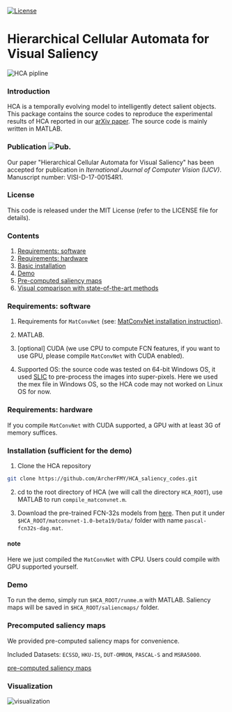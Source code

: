 [![License](https://img.shields.io/badge/License-MIT%20LICENSE-brightgreen.svg)](LICENSE)
# Hierarchical Cellular Automata for Visual Saliency
![HCA pipline](https://github.com/ArcherFMY/HCA_saliency_codes/blob/master/figures-in-paper/pipeline.png "pipline")

### Introduction
HCA is a temporally evolving model to intelligently detect salient objects. This package contains the source codes to reproduce the experimental results of HCA reported in our [arXiv paper](https://arxiv.org/abs/1705.09425). The source code is mainly written in MATLAB.

### Publication ![Pub.](https://img.shields.io/badge/Accepted-yes-brightgreen.svg)
Our paper "Hierarchical Cellular Automata for Visual Saliency" has been accepted for publication in _Iternational Journal of Computer Vision (IJCV)_. Manuscript number: VISI-D-17-00154R1.

### License
This code is released under the MIT License (refer to the LICENSE file for details).

### Contents
1. [Requirements: software](#requirements-software)
2. [Requirements: hardware](#requirments-hardware)
3. [Basic installation](#installation-sufficient-for-the-demo)
4. [Demo](#demo)
5. [Pre-computed saliency maps](#precomputed-saliency-maps)
6. [Visual comparison with state-of-the-art methods](#Visualization)

### Requirements: software
1. Requirements for `MatConvNet` (see: [MatConvNet installation instruction](http://www.vlfeat.org/matconvnet/install/)).

2. MATLAB.

3. [optional] CUDA (we use CPU to compute FCN features, if you want to use GPU, please compile `MatConvNet` with CUDA enabled).

4. Supported OS: the source code was tested on 64-bit Windows OS, it used [SLIC](http://ivrlwww.epfl.ch/supplementary_material/RK_SLICSuperpixels/index.html) to pre-process the images into super-pixels. Here we used the mex file in Windows OS, so the HCA code may not worked on Linux OS for now.
### Requirements: hardware
If you compile `MatConvNet` with CUDA supported, a GPU with at least 3G of memory suffices.
### Installation (sufficient for the demo)
1. Clone the HCA repository
```bash
git clone https://github.com/ArcherFMY/HCA_saliency_codes.git
```
2. cd to the root directory of HCA (we will call the directory `HCA_ROOT`), use MATLAB to run `compile_matconvnet.m`.

3. Download the pre-trained FCN-32s models from [here](http://www.vlfeat.org/matconvnet/models/pascal-fcn32s-dag.mat). Then put it under `$HCA_ROOT/matconvnet-1.0-beta19/Data/` folder with name `pascal-fcn32s-dag.mat`.

#### note 
Here we just compiled the `MatConvNet` with CPU. Users could compile with GPU supported yourself.

### Demo
To run the demo, simply run `$HCA_ROOT/runme.m` with MATLAB. Saliency maps will be saved in `$HCA_ROOT/saliencmaps/` folder.

### Precomputed saliency maps
We provided pre-computed saliency maps for convenience. 

Included Datasets: `ECSSD`, `HKU-IS`, `DUT-OMRON`, `PASCAL-S` and `MSRA5000`.

[pre-computed saliency maps](http://pan.baidu.com/s/1bMa706)

### Visualization
![visualization](https://github.com/ArcherFMY/HCA_saliency_codes/blob/master/figures-in-paper/sm-com.png  "sm-com")
